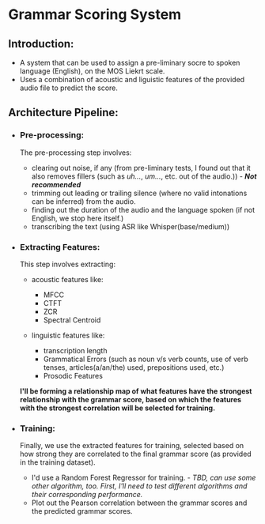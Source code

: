# Grammar Scoring System

## Introduction:
 - A system that can be used to assign a pre-liminary socre to spoken language (English), on the MOS Liekrt scale.
 - Uses a combination of acoustic and liguistic features of the provided audio file to predict the score.
 
## Architecture Pipeline:
 - ### Pre-processing:
    The pre-processing step involves:
    - clearing out noise, if any (from pre-liminary tests, I found out that it also removes fillers (such as *uh...*, *um...*, etc. out of the audio.)) - ***Not recommended***
    - trimming out leading or trailing silence (where no valid intonations can be inferred) from the audio.
    - finding out the duration of the audio and the language spoken (if not English, we stop here itself.)
    - transcribing the text (using ASR like Whisper(base/medium))

 - ### Extracting Features:
    This step involves extracting:
    - acoustic features like:
        - MFCC
        - CTFT
        - ZCR
        - Spectral Centroid

    - linguistic features like:
        - transcription length
        - Grammatical Errors (such as noun v/s verb counts, use of verb tenses, articles(a/an/the) used, prepositions used, etc.)
        - Prosodic Features

    **I'll be forming a relationship map of what features have the strongest relationship with the grammar score, based on which the features with the strongest correlation will be selected for training.**
    
 - ### Training:
    Finally, we use the extracted features for training, selected based on how strong they are correlated to the final grammar score (as provided in the training dataset).
    - I'd use a Random Forest Regressor for training. - *TBD, can use some other algorithm, too. First, I'll need to test different algorithms and their corresponding performance.*
    - Plot out the Pearson correlation between the grammar scores and the predicted grammar scores.